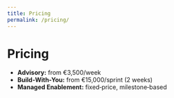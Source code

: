 ```yaml
---
title: Pricing
permalink: /pricing/
---
```

# Pricing

- **Advisory:** from €3,500/week  
- **Build-With-You:** from €15,000/sprint (2 weeks)  
- **Managed Enablement:** fixed‑price, milestone‑based
